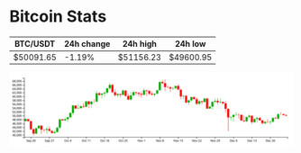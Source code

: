 # Bitcoin Stats

BTC/USDT|24h change|24h high|24h low|
|---|---|---|---|
|$50091.65|-1.19%|$51156.23|$49600.95|

<img src="./chart.svg">
